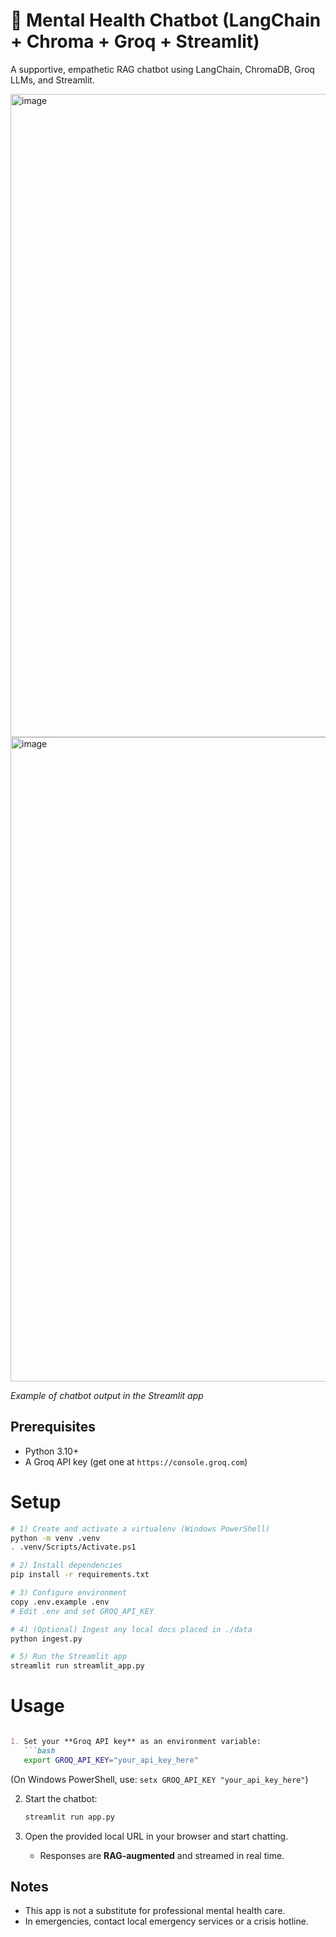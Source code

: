 # 🧠 Mental Health Chatbot (LangChain + Chroma + Groq + Streamlit)

A supportive, empathetic RAG chatbot using LangChain, ChromaDB, Groq LLMs, and Streamlit.

<img width="1919" height="1029" alt="image" src="https://github.com/user-attachments/assets/e8309cbb-9563-4901-9c6b-00514aff72cb" />

<img width="1919" height="1031" alt="image" src="https://github.com/user-attachments/assets/6a1f9d78-b35b-4754-b5bf-3eed9092cae0" />

  
*Example of chatbot output in the Streamlit app*


## Prerequisites
- Python 3.10+
- A Groq API key (get one at `https://console.groq.com`)

# Setup
```bash
# 1) Create and activate a virtualenv (Windows PowerShell)
python -m venv .venv
. .venv/Scripts/Activate.ps1

# 2) Install dependencies
pip install -r requirements.txt

# 3) Configure environment
copy .env.example .env
# Edit .env and set GROQ_API_KEY

# 4) (Optional) Ingest any local docs placed in ./data
python ingest.py

# 5) Run the Streamlit app
streamlit run streamlit_app.py
```
# Usage
````markdown

1. Set your **Groq API key** as an environment variable:
   ```bash
   export GROQ_API_KEY="your_api_key_here"
````

(On Windows PowerShell, use: `setx GROQ_API_KEY "your_api_key_here"`)

2. Start the chatbot:

   ```bash
   streamlit run app.py
   ```

3. Open the provided local URL in your browser and start chatting.

   * Responses are **RAG-augmented** and streamed in real time.


## Notes
- This app is not a substitute for professional mental health care.
- In emergencies, contact local emergency services or a crisis hotline.

